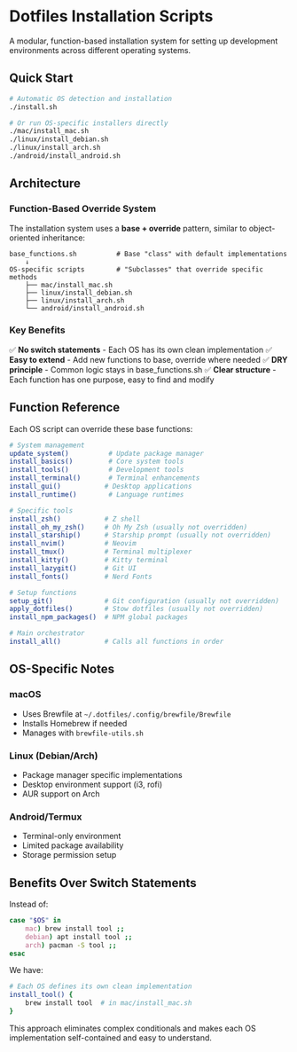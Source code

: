 # Dotfiles Installation Scripts

A modular, function-based installation system for setting up development environments across different operating systems.

## Quick Start

```bash
# Automatic OS detection and installation
./install.sh

# Or run OS-specific installers directly
./mac/install_mac.sh
./linux/install_debian.sh
./linux/install_arch.sh
./android/install_android.sh
```

## Architecture

### Function-Based Override System

The installation system uses a **base + override** pattern, similar to object-oriented inheritance:

```
base_functions.sh          # Base "class" with default implementations
    ↓
OS-specific scripts        # "Subclasses" that override specific methods
    ├── mac/install_mac.sh
    ├── linux/install_debian.sh
    ├── linux/install_arch.sh
    └── android/install_android.sh
```

### Key Benefits

✅ **No switch statements** - Each OS has its own clean implementation
✅ **Easy to extend** - Add new functions to base, override where needed
✅ **DRY principle** - Common logic stays in base_functions.sh
✅ **Clear structure** - Each function has one purpose, easy to find and modify

## Function Reference

Each OS script can override these base functions:

```bash
# System management
update_system()          # Update package manager
install_basics()         # Core system tools
install_tools()          # Development tools
install_terminal()       # Terminal enhancements
install_gui()           # Desktop applications
install_runtime()        # Language runtimes

# Specific tools
install_zsh()           # Z shell
install_oh_my_zsh()     # Oh My Zsh (usually not overridden)
install_starship()      # Starship prompt (usually not overridden)
install_nvim()          # Neovim
install_tmux()          # Terminal multiplexer
install_kitty()         # Kitty terminal
install_lazygit()       # Git UI
install_fonts()         # Nerd Fonts

# Setup functions
setup_git()             # Git configuration (usually not overridden)
apply_dotfiles()        # Stow dotfiles (usually not overridden)
install_npm_packages()  # NPM global packages

# Main orchestrator
install_all()           # Calls all functions in order
```

## OS-Specific Notes

### macOS
- Uses Brewfile at `~/.dotfiles/.config/brewfile/Brewfile`
- Installs Homebrew if needed
- Manages with `brewfile-utils.sh`

### Linux (Debian/Arch)
- Package manager specific implementations
- Desktop environment support (i3, rofi)
- AUR support on Arch

### Android/Termux
- Terminal-only environment
- Limited package availability
- Storage permission setup

## Benefits Over Switch Statements

Instead of:
```bash
case "$OS" in
    mac) brew install tool ;;
    debian) apt install tool ;;
    arch) pacman -S tool ;;
esac
```

We have:
```bash
# Each OS defines its own clean implementation
install_tool() {
    brew install tool  # in mac/install_mac.sh
}
```

This approach eliminates complex conditionals and makes each OS implementation self-contained and easy to understand.
